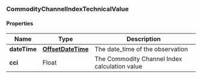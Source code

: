 
[//]: # (CLASS:CommodityChannelIndexTechnicalValue)

[//]: # (KIND:object)

### CommodityChannelIndexTechnicalValue

#### Properties

[//]: # (START_DEFINITION)

Name | Type | Description
------------ | ------------- | -------------
**dateTime** | [**OffsetDateTime**](OffsetDateTime.md) | The date_time of the observation &nbsp;
**cci** | Float | The Commodity Channel Index calculation value &nbsp;

[//]: # (END_DEFINITION)


[//]: # (CONTAINED_CLASS:OffsetDateTime)






